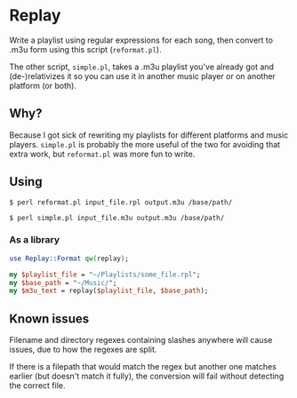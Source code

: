 # Replay
Write a playlist using regular expressions for each song, then convert to .m3u
form using this script (`reformat.pl`).

The other script, `simple.pl`, takes a .m3u playlist you've already got and
(de-)relativizes it so you can use it in another music player or on another
platform (or both).

## Why?
Because I got sick of rewriting my playlists for different platforms and music
players. `simple.pl` is probably the more useful of the two for avoiding that
extra work, but `reformat.pl` was more fun to write.

## Using
```shell
$ perl reformat.pl input_file.rpl output.m3u /base/path/
```

```shell
$ perl simple.pl input_file.m3u output.m3u /base/path/
```

### As a library
```perl
use Replay::Format qw(replay);

my $playlist_file = "~/Playlists/some_file.rpl";
my $base_path = "~/Music/";
my $m3u_text = replay($playlist_file, $base_path);
```

## Known issues
Filename and directory regexes containing slashes anywhere will cause issues,
due to how the regexes are split.

If there is a filepath that would match the regex but another one matches
earlier (but doesn't match it fully), the conversion will fail without detecting
the correct file.
<!--
(fix: check against the subdirectory list instead of against the first matched.
 do this at some point?)
-->
